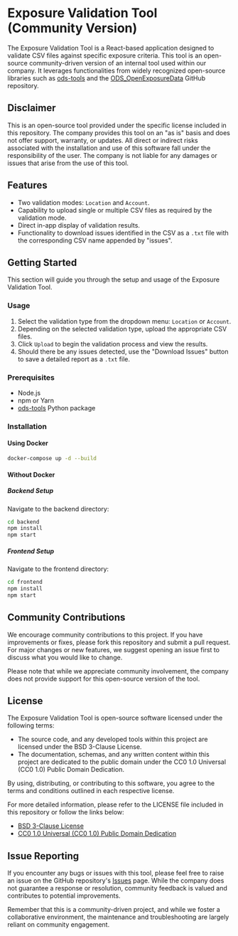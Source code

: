# Exposure Validation Tool (Community Version)

The Exposure Validation Tool is a React-based application designed to validate CSV files against specific exposure criteria. This tool is an open-source community-driven version of an internal tool used within our company. It leverages functionalities from widely recognized open-source libraries such as [ods-tools](https://pypi.org/project/ods-tools/) and the [ODS_OpenExposureData](https://github.com/OasisLMF/ODS_OpenExposureData) GitHub repository.

## Disclaimer

This is an open-source tool provided under the specific license included in this repository. The company provides this tool on an "as is" basis and does not offer support, warranty, or updates. All direct or indirect risks associated with the installation and use of this software fall under the responsibility of the user. The company is not liable for any damages or issues that arise from the use of this tool.

## Features

- Two validation modes: `Location` and `Account`.
- Capability to upload single or multiple CSV files as required by the validation mode.
- Direct in-app display of validation results.
- Functionality to download issues identified in the CSV as a `.txt` file with the corresponding CSV name appended by "issues".

## Getting Started

This section will guide you through the setup and usage of the Exposure Validation Tool.

### Usage

1. Select the validation type from the dropdown menu: `Location` or `Account`.
2. Depending on the selected validation type, upload the appropriate CSV files.
3. Click `Upload` to begin the validation process and view the results.
4. Should there be any issues detected, use the "Download Issues" button to save a detailed report as a `.txt` file.

### Prerequisites

- Node.js
- npm or Yarn
- [ods-tools](https://pypi.org/project/ods-tools/) Python package

### Installation

#### Using Docker

```bash
docker-compose up -d --build
```

#### Without Docker

##### Backend Setup

Navigate to the backend directory:

```bash
cd backend
npm install
npm start
```

##### Frontend Setup

Navigate to the frontend directory:

```bash
cd frontend
npm install
npm start
```

## Community Contributions

We encourage community contributions to this project. If you have improvements or fixes, please fork this repository and submit a pull request. For major changes or new features, we suggest opening an issue first to discuss what you would like to change.

Please note that while we appreciate community involvement, the company does not provide support for this open-source version of the tool.

## License

The Exposure Validation Tool is open-source software licensed under the following terms:

- The source code, and any developed tools within this project are licensed under the BSD 3-Clause License.
- The documentation, schemas, and any written content within this project are dedicated to the public domain under the CC0 1.0 Universal (CC0 1.0) Public Domain Dedication.

By using, distributing, or contributing to this software, you agree to the terms and conditions outlined in each respective license.

For more detailed information, please refer to the LICENSE file included in this repository or follow the links below:

- [BSD 3-Clause License](https://opensource.org/licenses/BSD-3-Clause)
- [CC0 1.0 Universal (CC0 1.0) Public Domain Dedication](https://creativecommons.org/publicdomain/zero/1.0/)


## Issue Reporting

If you encounter any bugs or issues with this tool, please feel free to raise an issue on the GitHub repository's [Issues](https://github.com/{Github-User-Name}/{Repository-Name}/issues) page. While the company does not guarantee a response or resolution, community feedback is valued and contributes to potential improvements.

Remember that this is a community-driven project, and while we foster a collaborative environment, the maintenance and troubleshooting are largely reliant on community engagement.

